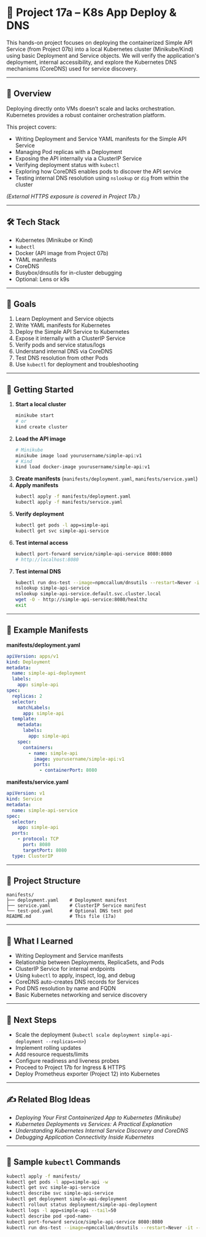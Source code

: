# 📘 Project 17a – K8s App Deploy & DNS

This hands-on project focuses on deploying the containerized Simple API Service (from Project 07b) into a local Kubernetes cluster (Minikube/Kind) using basic Deployment and Service objects. We will verify the application's deployment, internal accessibility, and explore the Kubernetes DNS mechanisms (CoreDNS) used for service discovery.

---

## 🧭 Overview

Deploying directly onto VMs doesn’t scale and lacks orchestration. Kubernetes provides a robust container orchestration platform.

This project covers:

- Writing Deployment and Service YAML manifests for the Simple API Service
- Managing Pod replicas with a Deployment
- Exposing the API internally via a ClusterIP Service
- Verifying deployment status with `kubectl`
- Exploring how CoreDNS enables pods to discover the API service
- Testing internal DNS resolution using `nslookup` or `dig` from within the cluster

_(External HTTPS exposure is covered in Project 17b.)_

---

## 🛠 Tech Stack

- Kubernetes (Minikube or Kind)
- `kubectl`
- Docker (API image from Project 07b)
- YAML manifests
- CoreDNS
- Busybox/dnsutils for in-cluster debugging
- Optional: Lens or k9s

---

## 🎯 Goals

1. Learn Deployment and Service objects
2. Write YAML manifests for Kubernetes
3. Deploy the Simple API Service to Kubernetes
4. Expose it internally with a ClusterIP Service
5. Verify pods and service status/logs
6. Understand internal DNS via CoreDNS
7. Test DNS resolution from other Pods
8. Use `kubectl` for deployment and troubleshooting

---

## 🚀 Getting Started

1. **Start a local cluster**
   ```bash
   minikube start
   # or
   kind create cluster
   ```
2. **Load the API image**
   ```bash
   # Minikube
   minikube image load yourusername/simple-api:v1
   # Kind
   kind load docker-image yourusername/simple-api:v1
   ```
3. **Create manifests** (`manifests/deployment.yaml`, `manifests/service.yaml`)
4. **Apply manifests**
   ```bash
   kubectl apply -f manifests/deployment.yaml
   kubectl apply -f manifests/service.yaml
   ```
5. **Verify deployment**
   ```bash
   kubectl get pods -l app=simple-api
   kubectl get svc simple-api-service
   ```
6. **Test internal access**
   ```bash
   kubectl port-forward service/simple-api-service 8080:8080
   # http://localhost:8080
   ```
7. **Test internal DNS**
   ```bash
   kubectl run dns-test --image=npmccallum/dnsutils --restart=Never -it --rm -- /bin/sh
   nslookup simple-api-service
   nslookup simple-api-service.default.svc.cluster.local
   wget -O - http://simple-api-service:8080/healthz
   exit
   ```

---

## 📄 Example Manifests

**manifests/deployment.yaml**

```yaml
apiVersion: apps/v1
kind: Deployment
metadata:
  name: simple-api-deployment
  labels:
    app: simple-api
spec:
  replicas: 2
  selector:
    matchLabels:
      app: simple-api
  template:
    metadata:
      labels:
        app: simple-api
    spec:
      containers:
        - name: simple-api
          image: yourusername/simple-api:v1
          ports:
            - containerPort: 8080
```

**manifests/service.yaml**

```yaml
apiVersion: v1
kind: Service
metadata:
  name: simple-api-service
spec:
  selector:
    app: simple-api
  ports:
    - protocol: TCP
      port: 8080
      targetPort: 8080
  type: ClusterIP
```

---

## 📂 Project Structure

```text
manifests/
├── deployment.yaml    # Deployment manifest
├── service.yaml       # ClusterIP Service manifest
└── test-pod.yaml      # Optional DNS test pod
README.md              # This file (17a)
```

---

## 🧠 What I Learned

- Writing Deployment and Service manifests
- Relationship between Deployments, ReplicaSets, and Pods
- ClusterIP Service for internal endpoints
- Using `kubectl` to apply, inspect, log, and debug
- CoreDNS auto-creates DNS records for Services
- Pod DNS resolution by name and FQDN
- Basic Kubernetes networking and service discovery

---

## 🔁 Next Steps

- Scale the deployment (`kubectl scale deployment simple-api-deployment --replicas=<n>`)
- Implement rolling updates
- Add resource requests/limits
- Configure readiness and liveness probes
- Proceed to Project 17b for Ingress & HTTPS
- Deploy Prometheus exporter (Project 12) into Kubernetes

---

## ✍️ Related Blog Ideas

- _Deploying Your First Containerized App to Kubernetes (Minikube)_
- _Kubernetes Deployments vs Services: A Practical Explanation_
- _Understanding Kubernetes Internal Service Discovery and CoreDNS_
- _Debugging Application Connectivity Inside Kubernetes_

---

## 🧪 Sample `kubectl` Commands

```bash
kubectl apply -f manifests/
kubectl get pods -l app=simple-api -w
kubectl get svc simple-api-service
kubectl describe svc simple-api-service
kubectl get deployment simple-api-deployment
kubectl rollout status deployment/simple-api-deployment
kubectl logs -l app=simple-api --tail=50
kubectl describe pod <pod-name>
kubectl port-forward service/simple-api-service 8080:8080
kubectl run dns-test --image=npmccallum/dnsutils --restart=Never -it --rm -- /bin/sh
```
